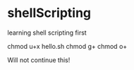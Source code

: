 shellScripting
==============

learning shell scripting first

chmod u+x hello.sh
chmod g+
chmod o+


Will not continue this!
